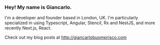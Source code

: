 ### Hey! My name is Giancarlo.

I'm a developer and founder based in London, UK.
I'm particularly specialized in using Typescript, Angular, Stencil, Rx and NestJS, and more recently Next.js, React.

Check out my blog posts at http://giancarlobuomprisco.com
